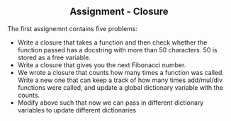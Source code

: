 <h2 align='center'> Assignment - Closure </h3>


The first assignemnt contains five problems:

- Write a closure that takes a function and then check whether the function passed has a docstring with more than 50 characters. 50 is stored as a free variable.
- Write a closure that gives you the next Fibonacci number.
- We wrote a closure that counts how many times a function was called. Write a new one that can keep a track of how many times add/mul/div functions were called, and update a global dictionary variable with the counts.
- Modify above such that now we can pass in different dictionary variables to update different dictionaries

